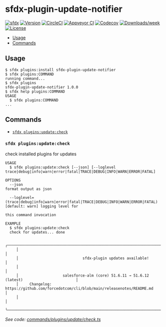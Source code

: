 # sfdx-plugin-update-notifier
[![sfdx](https://img.shields.io/badge/cli-sfdx-brightgreen.svg)](https://developer.salesforce.com/tools/sfdxcli)
[![Version](https://img.shields.io/npm/v/sfdx-plugin-update-notifier.svg)](https://npmjs.org/package/sfdx-plugin-update-notifier)
[![CircleCI](https://circleci.com/gh/jayree/sfdx-plugin-update-notifier/tree/main.svg?style=shield)](https://circleci.com/gh/jayree/sfdx-plugin-update-notifier/tree/main)
[![Appveyor CI](https://ci.appveyor.com/api/projects/status/github/jayree/sfdx-plugin-update-notifier?branch=main&svg=true)](https://ci.appveyor.com/project/jayree/sfdx-plugin-update-notifier/branch/main)
[![Codecov](https://codecov.io/gh/jayree/sfdx-plugin-update-notifier/branch/main/graph/badge.svg)](https://codecov.io/gh/jayree/sfdx-plugin-update-notifier)
[![Downloads/week](https://img.shields.io/npm/dw/sfdx-plugin-update-notifier.svg)](https://npmjs.org/package/sfdx-plugin-update-notifier)
[![License](https://img.shields.io/npm/l/sfdx-plugin-update-notifier.svg)](https://github.com/jayree/sfdx-plugin-update-notifier/blob/main/package.json)

<!-- toc -->
* [Usage](#usage)
* [Commands](#commands)
<!-- tocstop -->

## Usage

<!-- usage -->
```sh-session
$ sfdx plugins:install sfdx-plugin-update-notifier
$ sfdx plugins:COMMAND
running command...
$ sfdx plugins
sfdx-plugin-update-notifier 1.0.0
$ sfdx help plugins:COMMAND
USAGE
  $ sfdx plugins:COMMAND
...
```
<!-- usagestop -->
## Commands

<!-- commands -->
* [`sfdx plugins:update:check`](#sfdx-pluginsupdatecheck)

### `sfdx plugins:update:check`

check installed plugins for updates

```
USAGE
  $ sfdx plugins:update:check [--json] [--loglevel trace|debug|info|warn|error|fatal|TRACE|DEBUG|INFO|WARN|ERROR|FATAL]

OPTIONS
  --json                                                                            format output as json

  --loglevel=(trace|debug|info|warn|error|fatal|TRACE|DEBUG|INFO|WARN|ERROR|FATAL)  [default: warn] logging level for
                                                                                    this command invocation

EXAMPLE
  $ sfdx plugins:update:check
  check for updates... done

     ╭────────────────────────────────────────────────────────────────────────────────────────────╮
     │                                                                                            │
     │                             sfdx-plugin updates available!                                 │
     │                                                                                            │
     │                    salesforce-alm (core) 51.6.11 → 51.6.12 (latest)                        │
     │     Changelog: https://github.com/forcedotcom/cli/blob/main/releasenotes/README.md         │
     │                                                                                            │
     ╰────────────────────────────────────────────────────────────────────────────────────────────╯
```

_See code: [commands/plugins/update/check.ts](https://github.com/jayree/sfdx-plugin-update-notifier/blob/v1.0.0/commands/plugins/update/check.ts)_
<!-- commandsstop -->

